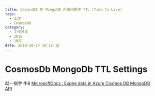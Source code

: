 ```yaml
---
title: CosmosDB 的 MongoDB 內如何實作 TTL (Time To Live)
tags:
  - 工作
  - CosmosDB
category:
  - 工作日誌
  - 2018
  - 10月
date: 2018-10-24 18:18:18
---
```

# CosmosDb MongoDb TTL Settings #

就一個字 牛B
[MicrosoftDocs : Expire data in Azure Cosmos DB MongoDB API](https://docs.microsoft.com/zh-tw/azure/cosmos-db/mongodb-time-to-live)
